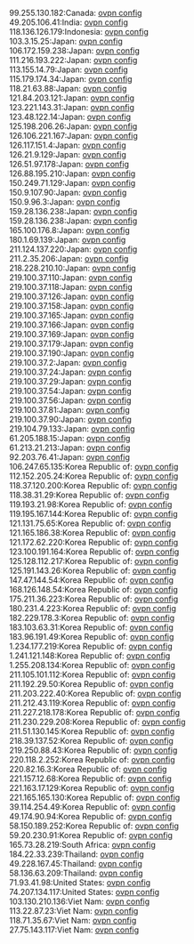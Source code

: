 99.255.130.182:Canada: [ovpn config](vpn/99_255_130_182.ovpn)  
49.205.106.41:India: [ovpn config](vpn/49_205_106_41.ovpn)  
118.136.126.179:Indonesia: [ovpn config](vpn/118_136_126_179.ovpn)  
103.3.15.25:Japan: [ovpn config](vpn/103_3_15_25.ovpn)  
106.172.159.238:Japan: [ovpn config](vpn/106_172_159_238.ovpn)  
111.216.193.222:Japan: [ovpn config](vpn/111_216_193_222.ovpn)  
113.155.14.79:Japan: [ovpn config](vpn/113_155_14_79.ovpn)  
115.179.174.34:Japan: [ovpn config](vpn/115_179_174_34.ovpn)  
118.21.63.88:Japan: [ovpn config](vpn/118_21_63_88.ovpn)  
121.84.203.121:Japan: [ovpn config](vpn/121_84_203_121.ovpn)  
123.221.143.31:Japan: [ovpn config](vpn/123_221_143_31.ovpn)  
123.48.122.14:Japan: [ovpn config](vpn/123_48_122_14.ovpn)  
125.198.206.26:Japan: [ovpn config](vpn/125_198_206_26.ovpn)  
126.106.221.167:Japan: [ovpn config](vpn/126_106_221_167.ovpn)  
126.117.151.4:Japan: [ovpn config](vpn/126_117_151_4.ovpn)  
126.21.9.129:Japan: [ovpn config](vpn/126_21_9_129.ovpn)  
126.51.97.178:Japan: [ovpn config](vpn/126_51_97_178.ovpn)  
126.88.195.210:Japan: [ovpn config](vpn/126_88_195_210.ovpn)  
150.249.71.129:Japan: [ovpn config](vpn/150_249_71_129.ovpn)  
150.9.107.90:Japan: [ovpn config](vpn/150_9_107_90.ovpn)  
150.9.96.3:Japan: [ovpn config](vpn/150_9_96_3.ovpn)  
159.28.136.238:Japan: [ovpn config](vpn/159_28_136_238.ovpn)  
159.28.136.238:Japan: [ovpn config](vpn/159_28_136_238.ovpn)  
165.100.176.8:Japan: [ovpn config](vpn/165_100_176_8.ovpn)  
180.1.69.139:Japan: [ovpn config](vpn/180_1_69_139.ovpn)  
211.124.137.220:Japan: [ovpn config](vpn/211_124_137_220.ovpn)  
211.2.35.206:Japan: [ovpn config](vpn/211_2_35_206.ovpn)  
218.228.210.10:Japan: [ovpn config](vpn/218_228_210_10.ovpn)  
219.100.37.110:Japan: [ovpn config](vpn/219_100_37_110.ovpn)  
219.100.37.118:Japan: [ovpn config](vpn/219_100_37_118.ovpn)  
219.100.37.126:Japan: [ovpn config](vpn/219_100_37_126.ovpn)  
219.100.37.158:Japan: [ovpn config](vpn/219_100_37_158.ovpn)  
219.100.37.165:Japan: [ovpn config](vpn/219_100_37_165.ovpn)  
219.100.37.166:Japan: [ovpn config](vpn/219_100_37_166.ovpn)  
219.100.37.169:Japan: [ovpn config](vpn/219_100_37_169.ovpn)  
219.100.37.179:Japan: [ovpn config](vpn/219_100_37_179.ovpn)  
219.100.37.190:Japan: [ovpn config](vpn/219_100_37_190.ovpn)  
219.100.37.2:Japan: [ovpn config](vpn/219_100_37_2.ovpn)  
219.100.37.24:Japan: [ovpn config](vpn/219_100_37_24.ovpn)  
219.100.37.29:Japan: [ovpn config](vpn/219_100_37_29.ovpn)  
219.100.37.54:Japan: [ovpn config](vpn/219_100_37_54.ovpn)  
219.100.37.56:Japan: [ovpn config](vpn/219_100_37_56.ovpn)  
219.100.37.81:Japan: [ovpn config](vpn/219_100_37_81.ovpn)  
219.100.37.90:Japan: [ovpn config](vpn/219_100_37_90.ovpn)  
219.104.79.133:Japan: [ovpn config](vpn/219_104_79_133.ovpn)  
61.205.188.15:Japan: [ovpn config](vpn/61_205_188_15.ovpn)  
61.213.21.213:Japan: [ovpn config](vpn/61_213_21_213.ovpn)  
92.203.76.41:Japan: [ovpn config](vpn/92_203_76_41.ovpn)  
106.247.65.135:Korea Republic of: [ovpn config](vpn/106_247_65_135.ovpn)  
112.152.205.24:Korea Republic of: [ovpn config](vpn/112_152_205_24.ovpn)  
118.37.120.200:Korea Republic of: [ovpn config](vpn/118_37_120_200.ovpn)  
118.38.31.29:Korea Republic of: [ovpn config](vpn/118_38_31_29.ovpn)  
119.193.21.98:Korea Republic of: [ovpn config](vpn/119_193_21_98.ovpn)  
119.195.167.144:Korea Republic of: [ovpn config](vpn/119_195_167_144.ovpn)  
121.131.75.65:Korea Republic of: [ovpn config](vpn/121_131_75_65.ovpn)  
121.165.186.38:Korea Republic of: [ovpn config](vpn/121_165_186_38.ovpn)  
121.172.62.220:Korea Republic of: [ovpn config](vpn/121_172_62_220.ovpn)  
123.100.191.164:Korea Republic of: [ovpn config](vpn/123_100_191_164.ovpn)  
125.128.112.217:Korea Republic of: [ovpn config](vpn/125_128_112_217.ovpn)  
125.191.143.26:Korea Republic of: [ovpn config](vpn/125_191_143_26.ovpn)  
147.47.144.54:Korea Republic of: [ovpn config](vpn/147_47_144_54.ovpn)  
168.126.148.54:Korea Republic of: [ovpn config](vpn/168_126_148_54.ovpn)  
175.211.36.223:Korea Republic of: [ovpn config](vpn/175_211_36_223.ovpn)  
180.231.4.223:Korea Republic of: [ovpn config](vpn/180_231_4_223.ovpn)  
182.229.178.3:Korea Republic of: [ovpn config](vpn/182_229_178_3.ovpn)  
183.103.63.31:Korea Republic of: [ovpn config](vpn/183_103_63_31.ovpn)  
183.96.191.49:Korea Republic of: [ovpn config](vpn/183_96_191_49.ovpn)  
1.234.177.219:Korea Republic of: [ovpn config](vpn/1_234_177_219.ovpn)  
1.241.121.148:Korea Republic of: [ovpn config](vpn/1_241_121_148.ovpn)  
1.255.208.134:Korea Republic of: [ovpn config](vpn/1_255_208_134.ovpn)  
211.105.101.112:Korea Republic of: [ovpn config](vpn/211_105_101_112.ovpn)  
211.192.29.50:Korea Republic of: [ovpn config](vpn/211_192_29_50.ovpn)  
211.203.222.40:Korea Republic of: [ovpn config](vpn/211_203_222_40.ovpn)  
211.212.43.119:Korea Republic of: [ovpn config](vpn/211_212_43_119.ovpn)  
211.227.218.178:Korea Republic of: [ovpn config](vpn/211_227_218_178.ovpn)  
211.230.229.208:Korea Republic of: [ovpn config](vpn/211_230_229_208.ovpn)  
211.51.130.145:Korea Republic of: [ovpn config](vpn/211_51_130_145.ovpn)  
218.39.137.52:Korea Republic of: [ovpn config](vpn/218_39_137_52.ovpn)  
219.250.88.43:Korea Republic of: [ovpn config](vpn/219_250_88_43.ovpn)  
220.118.2.252:Korea Republic of: [ovpn config](vpn/220_118_2_252.ovpn)  
220.82.16.3:Korea Republic of: [ovpn config](vpn/220_82_16_3.ovpn)  
221.157.12.68:Korea Republic of: [ovpn config](vpn/221_157_12_68.ovpn)  
221.163.17.129:Korea Republic of: [ovpn config](vpn/221_163_17_129.ovpn)  
221.165.165.130:Korea Republic of: [ovpn config](vpn/221_165_165_130.ovpn)  
39.114.254.49:Korea Republic of: [ovpn config](vpn/39_114_254_49.ovpn)  
49.174.90.94:Korea Republic of: [ovpn config](vpn/49_174_90_94.ovpn)  
58.150.189.252:Korea Republic of: [ovpn config](vpn/58_150_189_252.ovpn)  
59.20.230.91:Korea Republic of: [ovpn config](vpn/59_20_230_91.ovpn)  
165.73.28.219:South Africa: [ovpn config](vpn/165_73_28_219.ovpn)  
184.22.33.239:Thailand: [ovpn config](vpn/184_22_33_239.ovpn)  
49.228.167.45:Thailand: [ovpn config](vpn/49_228_167_45.ovpn)  
58.136.63.209:Thailand: [ovpn config](vpn/58_136_63_209.ovpn)  
71.93.41.98:United States: [ovpn config](vpn/71_93_41_98.ovpn)  
74.207.134.117:United States: [ovpn config](vpn/74_207_134_117.ovpn)  
103.130.210.136:Viet Nam: [ovpn config](vpn/103_130_210_136.ovpn)  
113.22.87.23:Viet Nam: [ovpn config](vpn/113_22_87_23.ovpn)  
118.71.35.67:Viet Nam: [ovpn config](vpn/118_71_35_67.ovpn)  
27.75.143.117:Viet Nam: [ovpn config](vpn/27_75_143_117.ovpn)  
